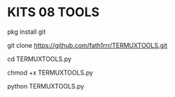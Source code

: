 # KITS 08 TOOLS

pkg install git

git clone https://github.com/fath1rrr/TERMUXTOOLS.git

cd TERMUXTOOLS.py

chmod +x TERMUXTOOLS.py

python TERMUXTOOLS.py
